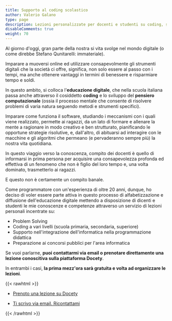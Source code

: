 ```yaml
---
title: Supporto al coding scolastico
author: Valerio Galano
type: page
description: Lezioni personalizzate per docenti e studenti su coding, supporto per la progettazione delle attività scolastiche ed extrascolastiche, preparazione concorsi.
disableComments: true
weight: 70
---
```


Al giorno d'oggi, gran parte della nostra si vita svolge nel mondo digitale (o come direbbe Stefano Qunitarelli: immateriale).

Imparare a muoversi online ed utilizzare consapevolmente gli strumenti digitali che la società ci offre, significa, non solo essere al passo con i tempi, ma anche ottenere vantaggi in termini di benessere e risparmiare tempo e soldi.

In questo ambito, si colloca l'**educazione digitale**, che nella scuola italiana passa anche attraverso il cosiddetto **coding** e lo sviluppo del **pensiero computazionale** (ossia il processo mentale che consente di risolvere problemi di varia natura seguendo metodi e strumenti specifici).

Imparare come funziona il software, studiando i meccanismi con i quali viene realizzato, permette ai ragazzi, da un lato di formare e allenare la mente a ragionare in modo creativo e ben strutturato, pianificando le opportune strategie risolutive, e, dall'altro, di abituarsi ad interagire con le macchine e gli algoritmi che permeano (e pervaderanno sempre più) la nostra vita quotidiana.

In questo viaggio verso la conoscenza, compito dei docenti è quello di informarsi in prima persona per acquisire una consapevolezza profonda ed effettiva di un fenomeno che non è figlio del loro tempo e, una volta dominato, trasmetterlo ai ragazzi.

E questo non è certamente un compito banale.

Come programmatore con un'esperienza di oltre 20 anni, dunque, ho deciso di voler essere parte attiva in questo processo di alfabetizzazione e diffusione dell'educazione digitale mettendo a disposizione di dicenti e studenti le mie conoscenze e competenze attraverso  un servizio di lezioni personali incentrate su:

 * Problem Solving
 * Coding a vari livelli (scuola primaria, secondaria, superiore)
 * Supporto nell'integrazione dell'informatica nella programmazione didattica
 * Preparazione ai concorsi pubblici per l'area informatica

Se vuoi parlarne, **puoi contattarmi via email o prenotare direttamente una lezione conoscitiva sulla piattaforma Docety**.

In entrambi i casi, **la prima mezz'ora sarà gratuita e volta ad organizzare le lezioni**.

{{< rawhtml >}}
<div class="row">
	<div class="col-6 col-12-small">
		<ul class="actions stacked">
			<li><a class="button primary fit icon fa-calendar" href="/docety">Prenoto una lezione su Docety</a></li>
		</ul>
	</div>
	<div class="col-6 col-12-small">
		<ul class="actions stacked">
			<li><a class="button primary fit icon fa-pencil" href="mailto:v.galano@daredevel.com">Ti scrivo via email. Ricontattami</a></li>
		</ul>
	</div>
</div>
{{< /rawhtml >}}
